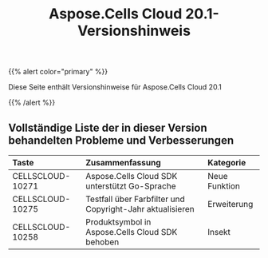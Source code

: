 ﻿---
title: Aspose.Cells Cloud 20.1-Versionshinweis
second_title: Aspose.Cells Cloud Documen
type: docs
url: /de/aspose-cells-cloud-20-1-release-notes/
description: Aspose.Cells Cloud unterstützt Excel zum Erstellen, Konvertieren, Zusammenführen, Aufteilen, Schützen, inneren Objektvorgang usw
weight: 80
---
{{% alert color="primary" %}} 

Diese Seite enthält Versionshinweise für Aspose.Cells Cloud 20.1

{{% /alert %}} 
## **Vollständige Liste der in dieser Version behandelten Probleme und Verbesserungen**

|**Taste**|**Zusammenfassung**|**Kategorie**|
|:- |:- |:- |
|CELLSCLOUD-10271|Aspose.Cells Cloud SDK unterstützt Go-Sprache|Neue Funktion|
|CELLSCLOUD-10275|Testfall über Farbfilter und Copyright-Jahr aktualisieren|Erweiterung|
|CELLSCLOUD-10258|Produktsymbol in Aspose.Cells Cloud SDK behoben|Insekt|


